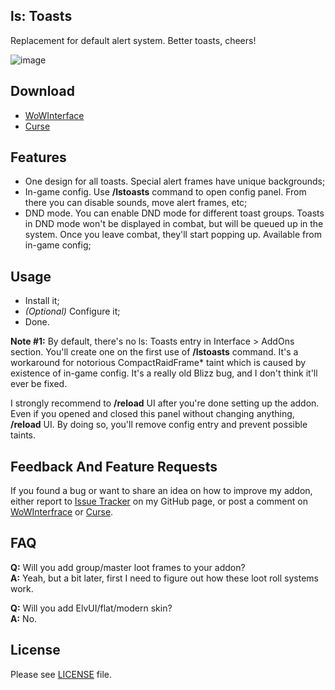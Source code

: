 ## ls: Toasts
Replacement for default alert system. Better toasts, cheers!

![image](http://i.imgur.com/PvzX6VF.gif)

## Download
- [WoWInterface](http://www.wowinterface.com/downloads/info24123.html)
- [Curse](http://mods.curse.com/addons/wow/ls-toasts)

## Features
- One design for all toasts. Special alert frames have unique backgrounds;
- In-game config. Use **/lstoasts** command to open config panel. From there you can disable sounds, move alert frames, etc;
- DND mode. You can enable DND mode for different toast groups. Toasts in DND mode won't be displayed in combat, but will be queued up in the system. Once you leave combat, they'll start popping up. Available from in-game config;

## Usage
- Install it;
- _(Optional)_ Configure it;
- Done.

**Note #1:** By default, there's no ls: Toasts entry in Interface > AddOns section. You'll create one on the first use of **/lstoasts** command. It's a workaround for notorious CompactRaidFrame* taint which is caused by existence of in-game config. It's a really old Blizz bug, and I don't think it'll ever be fixed.

I strongly recommend to **/reload** UI after you're done setting up the addon. Even if you opened and closed this panel without changing anything, **/reload** UI. By doing so, you'll remove config entry and prevent possible taints.

## Feedback And Feature Requests
If you found a bug or want to share an idea on how to improve my addon, either report to [Issue Tracker](https://github.com/ls-/ls_Toasts/issues) on my GitHub page, or post a comment on [WoWInterfrace](http://www.wowinterface.com/downloads/info24123.html#comments) or [Curse](http://mods.curse.com/addons/wow/ls-toasts#comments).

## FAQ
**Q:** Will you add group/master loot frames to your addon?<br/>
**A:** Yeah, but a bit later, first I need to figure out how these loot roll systems work.

**Q:** Will you add ElvUI/flat/modern skin?<br/>
**A:** No.

## License
Please see [LICENSE](https://github.com/ls-/ls_Toasts/blob/master/LICENSE.txt) file.
